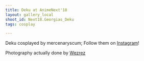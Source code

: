 ```yaml
---
title: Deku at AnimeNext'18
layout: gallery_local
shoot_id: Next18.Georgias_Deku
tags: cosplay

---
```


Deku cosplayed by mercenaryscum; Follow them on [Instagram](https://www.instagram.com/mercenaryscum)!

Photography actually done by [Wezrez](https://www.instagram.com/wezrez)

